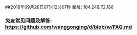 ##2018年09月28日07时12分07秒 新址: 104.248.72.166
### 兔友常见问题及解答: https://github.com/wanggonging/d/blob/w/FAQ.md
